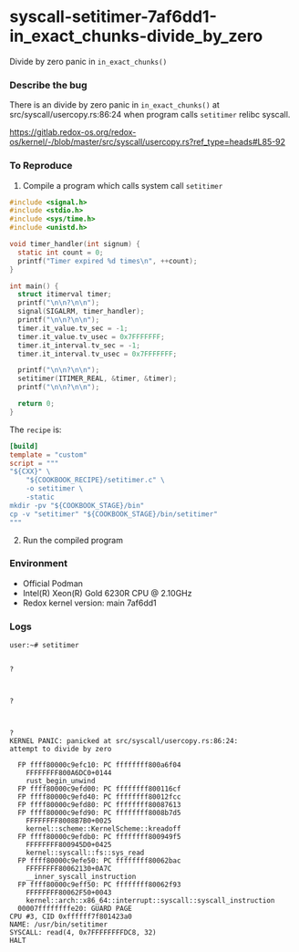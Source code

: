 # syscall-setitimer-7af6dd1-in_exact_chunks-divide_by_zero
Divide by zero panic in `in_exact_chunks()`

### Describe the bug
There is an divide by zero panic in `in_exact_chunks()` at src/syscall/usercopy.rs:86:24 when program calls `setitimer` relibc syscall.

https://gitlab.redox-os.org/redox-os/kernel/-/blob/master/src/syscall/usercopy.rs?ref_type=heads#L85-92

### To Reproduce
1. Compile a program which calls system call `setitimer`
```C
#include <signal.h>
#include <stdio.h>
#include <sys/time.h>
#include <unistd.h>

void timer_handler(int signum) {
  static int count = 0;
  printf("Timer expired %d times\n", ++count);
}

int main() {
  struct itimerval timer;
  printf("\n\n?\n\n");
  signal(SIGALRM, timer_handler);
  printf("\n\n?\n\n");
  timer.it_value.tv_sec = -1;
  timer.it_value.tv_usec = 0x7FFFFFFF;
  timer.it_interval.tv_sec = -1;
  timer.it_interval.tv_usec = 0x7FFFFFFF;

  printf("\n\n?\n\n");
  setitimer(ITIMER_REAL, &timer, &timer);
  printf("\n\n?\n\n");

  return 0;
}
```
The `recipe` is:
```toml
[build]
template = "custom"
script = """
"${CXX}" \
    "${COOKBOOK_RECIPE}/setitimer.c" \
    -o setitimer \
    -static
mkdir -pv "${COOKBOOK_STAGE}/bin"
cp -v "setitimer" "${COOKBOOK_STAGE}/bin/setitimer"
"""

```
2. Run the compiled program

### Environment
- Official Podman
- Intel(R) Xeon(R) Gold 6230R CPU @ 2.10GHz
- Redox kernel version: main 7af6dd1

### Logs
```log
user:~# setitimer


?



?



?
KERNEL PANIC: panicked at src/syscall/usercopy.rs:86:24:
attempt to divide by zero

  FP ffff80000c9efc10: PC ffffffff800a6f04
    FFFFFFFF800A6DC0+0144
    rust_begin_unwind
  FP ffff80000c9efd00: PC ffffffff800116cf
  FP ffff80000c9efd40: PC ffffffff80012fcc
  FP ffff80000c9efd80: PC ffffffff80087613
  FP ffff80000c9efd90: PC ffffffff8008b7d5
    FFFFFFFF8008B7B0+0025
    kernel::scheme::KernelScheme::kreadoff
  FP ffff80000c9efdb0: PC ffffffff800949f5
    FFFFFFFF800945D0+0425
    kernel::syscall::fs::sys_read
  FP ffff80000c9efe50: PC ffffffff80062bac
    FFFFFFFF80062130+0A7C
    __inner_syscall_instruction
  FP ffff80000c9eff50: PC ffffffff80062f93
    FFFFFFFF80062F50+0043
    kernel::arch::x86_64::interrupt::syscall::syscall_instruction
  00007ffffffffe20: GUARD PAGE
CPU #3, CID 0xffffff7f801423a0
NAME: /usr/bin/setitimer
SYSCALL: read(4, 0x7FFFFFFFFDC8, 32)
HALT
```


# 